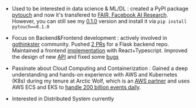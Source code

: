 
- Used to be interested in data science & ML/DL : created a PyPI package [pytouch](https://pypi.org/project/pytouch/) and now it's transfered to [FAIR, Facebook AI Research](https://ai.facebook.com/). However, you can still see my [0.1.0](https://pypi.org/project/pytouch/0.1.0/) version and install it via `pip install pytouch==0.1.0`

- Focus on Backend&Frontend development : actively involved in [gothinkster](https://github.com/gothinkster/realworld) community. Pushed [2 PRs](https://github.com/gothinkster/flask-realworld-example-app/pulls?q=is%3Apr+author%3AAllianzcortex+is%3Aclosed) for a Flask backend repo. Maintained a frontend [implementation](https://github.com/Allianzcortex/react-typescript-hooks-realworld) with React+Typescript. Improved the design of new [API](https://github.com/gothinkster/realworld/issues/700) and fixed some [bugs](https://github.com/gothinkster/realworld/issues/712)

- Passinate about Cloud Computing and Containerization : Gained a deep understanding and hands-on experience with AWS and Kubernetes (K8s) during my tenure at Arctic Wolf, which is an [AWS partner](https://partners.amazonaws.com/partners/001E000001N6pzFIAR/Arctic%20Wolf) and uses AWS ECS and EKS to [handle 200 billion events daily](https://arcticwolf.com/resources/press-releases/arctic-wolf-selects-aws-to-power-global-cybersecurity-offering-at-scale/).

- Interested in Distributed System currently
